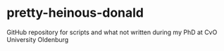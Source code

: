 # pretty-heinous-donald
GitHub repository for scripts and what not written during my PhD at CvO University Oldenburg
